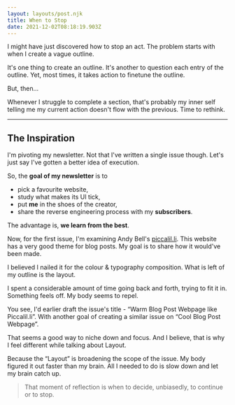 ```yaml
---
layout: layouts/post.njk
title: When to Stop
date: 2021-12-02T08:18:19.903Z
---
```

I might have just discovered how to stop an act. The problem starts with when I create a vague outline.

It's one thing to create an outline. It's another to question each entry of the outline. Yet, most times, it takes action to finetune the outline.

But, then...

Whenever I struggle to complete a section, that's probably my inner self telling me my current action doesn't flow with the previous. Time to rethink. 

---

## The Inspiration

I'm pivoting my newsletter. Not that I've written a single issue though. Let's just say I've gotten a better idea of execution.

So, the __goal of my newsletter__ is to 

* pick a favourite website,
* study what makes its UI tick, 
* put __me__ in the shoes of the creator,
* share the reverse engineering process with my __subscribers__.

The advantage is, __we learn from the best__.

Now, for the first issue, I'm examining Andy Bell's [piccalil.li](piccalil.li). This website has a very good theme for blog posts. My goal is to share how it would've been made.

I believed I nailed it for the colour & typography composition. What is left of my outline is the layout. 

I spent a considerable amount of time going back and forth, trying to fit it in. Something feels off. My body seems to repel.

You see, I'd earlier draft the issue's title - “Warm Blog Post Webpage like Piccalil.li”. With another goal of creating a similar issue on “Cool Blog Post Webpage”.

That seems a good way to niche down and focus. And I believe, that is why I feel different while talking about Layout. 

Because the “Layout” is broadening the scope of the issue. My body figured it out faster than my brain. All I needed to do is slow down and let my brain catch up. 

> That moment of reflection is when to decide, unbiasedly, to continue or to stop.